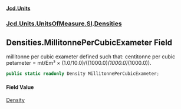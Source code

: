 #### [Jcd.Units](index.md 'index')

### [Jcd.Units.UnitsOfMeasure.SI](Jcd.Units.UnitsOfMeasure.SI.md 'Jcd.Units.UnitsOfMeasure.SI').[Densities](Densities.md 'Jcd.Units.UnitsOfMeasure.SI.Densities')

## Densities.MillitonnePerCubicExameter Field

millitonne per cubic exameter defined such that: centitonne per cubic petameter = mt/Em³ ×
(1.0/10.0)/((1000.0)*(1000.0)*(1000.0)).

```csharp
public static readonly Density MillitonnePerCubicExameter;
```

#### Field Value

[Density](Density.md 'Jcd.Units.UnitTypes.Density')